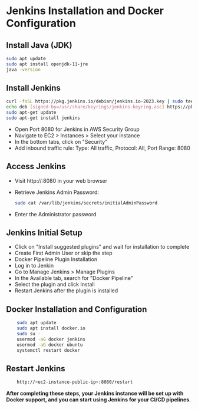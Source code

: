 # Jenkins Installation and Docker Configuration

## Install Java (JDK)

```bash
sudo apt update
sudo apt install openjdk-11-jre
java -version
```


## Install Jenkins

```bash
curl -fsSL https://pkg.jenkins.io/debian/jenkins.io-2023.key | sudo tee /usr/share/keyrings/jenkins-keyring.asc > /dev/null
echo deb [signed-by=/usr/share/keyrings/jenkins-keyring.asc] https://pkg.jenkins.io/debian binary/ | sudo tee /etc/apt/sources.list.d/jenkins.list > /dev/null
sudo apt-get update
sudo apt-get install jenkins
```
- Open Port 8080 for Jenkins in AWS Security Group
- Navigate to EC2 > Instances > Select your instance
- In the bottom tabs, click on "Security"
- Add inbound traffic rule: Type: All traffic, Protocol: All, Port Range: 8080

## Access Jenkins

- Visit http://<ec2-instance-public-ip>:8080 in your web browser
- Retrieve Jenkins Admin Password:

    ```bash
    sudo cat /var/lib/jenkins/secrets/initialAdminPassword
    ```
- Enter the Administrator password

## Jenkins Initial Setup
- Click on "Install suggested plugins" and wait for installation to complete
- Create First Admin User or skip the step
- Docker Pipeline Plugin Installation
- Log in to Jenkin
- Go to Manage Jenkins > Manage Plugins
- In the Available tab, search for "Docker Pipeline"
- Select the plugin and click Install
- Restart Jenkins after the plugin is installed
## Docker Installation and Configuration

```bash
    sudo apt update
    sudo apt install docker.io
    sudo su -
    usermod -aG docker jenkins
    usermod -aG docker ubuntu
    systemctl restart docker

```
## Restart Jenkins
```bash
    http://<ec2-instance-public-ip>:8080/restart
```
**After completing these steps, your Jenkins instance will be set up with Docker support, and you can start using Jenkins for your CI/CD pipelines.**